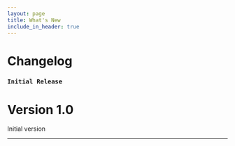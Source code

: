 ```yaml
---
layout: page
title: What's New
include_in_header: true
---
```

# Changelog
### `Initial Release`
# **Version 1.0**

Initial version


________
<br>